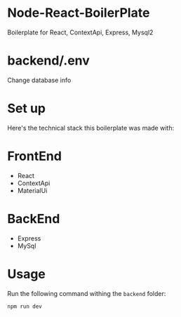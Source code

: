 # Node-React-BoilerPlate

Boilerplate for React, ContextApi, Express, Mysql2

# backend/.env

Change database info

# Set up

Here's the technical stack this boilerplate was made with:

# FrontEnd

- React
- ContextApi
- MaterialUi

# BackEnd

- Express
- MySql

# Usage

Run the following command withing the `backend` folder:

```
npm run dev
```
